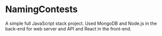 # NamingContests
A simple full JavaScript stack project. Used MongoDB and Node.js in the back-end for web server and API and React in the front-end. 
